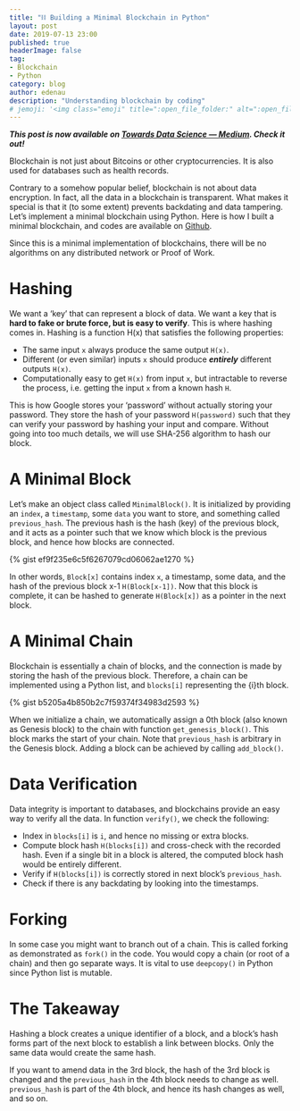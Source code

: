 ```yaml
---
title: "️⛓️ Building a Minimal Blockchain in Python"
layout: post
date: 2019-07-13 23:00
published: true
headerImage: false
tag:
- Blockchain
- Python
category: blog
author: edenau
description: "Understanding blockchain by coding"
# jemoji: '<img class="emoji" title=":open_file_folder:" alt=":open_file_folder:" src="https://assets.github.com/images/icons/emoji/unicode/1f5c2.png" height="20" width="20" align="absmiddle">'
---
```


***This post is now available on <a href="https://towardsdatascience.com/building-a-minimal-blockchain-in-python-4f2e9934101d" target="_blank">Towards Data Science — Medium</a>. Check it out!***

Blockchain is not just about Bitcoins or other cryptocurrencies. It is also used for databases such as health records.

Contrary to a somehow popular belief, blockchain is not about data encryption. In fact, all the data in a blockchain is transparent. What makes it special is that it (to some extent) prevents backdating and data tampering. Let’s implement a minimal blockchain using Python. Here is how I built a minimal blockchain, and codes are available on <a href="https://github.com/edenau/Minimal-Blockchain" target="_blank">Github</a>.

Since this is a minimal implementation of blockchains, there will be no algorithms on any distributed network or Proof of Work.

<div class="breaker"></div> <a id="1"></a>

# Hashing

We want a ‘key’ that can represent a block of data. We want a key that is <b>hard to fake or brute force, but is easy to verify</b>. This is where hashing comes in. Hashing is a function H(x) that satisfies the following properties:

- The same input `x` always produce the same output `H(x)`.
- Different (or even similar) inputs `x` should produce <b><i>entirely</i></b> different outputs `H(x)`.
- Computationally easy to get `H(x)` from input `x`, but intractable to reverse the process, i.e. getting the input `x` from a known hash `H`.

This is how Google stores your ‘password’ without actually storing your password. They store the hash of your password `H(password)` such that they can verify your password by hashing your input and compare. Without going into too much details, we will use SHA-256 algorithm to hash our block.

<div class="breaker"></div> <a id="2"></a>

# A Minimal Block

Let’s make an object class called `MinimalBlock()`. It is initialized by providing an `index`, a `timestamp`, some `data` you want to store, and something called `previous_hash`. The previous hash is the hash (key) of the previous block, and it acts as a pointer such that we know which block is the previous block, and hence how blocks are connected.

{% gist ef9f235e6c5f6267079cd06062ae1270 %}

In other words, `Block[x]` contains index `x`, a timestamp, some data, and the hash of the previous block x-1 `H(Block[x-1])`. Now that this block is complete, it can be hashed to generate `H(Block[x])` as a pointer in the next block.

<div class="breaker"></div> <a id="3"></a>

# A Minimal Chain

Blockchain is essentially a chain of blocks, and the connection is made by storing the hash of the previous block. Therefore, a chain can be implemented using a Python list, and `blocks[i]` representing the {i}th block.

{% gist b5205a4b850b2c7f59374f34983d2593 %}

When we initialize a chain, we automatically assign a 0th block (also known as Genesis block) to the chain with function `get_genesis_block()`. This block marks the start of your chain. Note that `previous_hash` is arbitrary in the Genesis block. Adding a block can be achieved by calling `add_block()`.

<div class="breaker"></div> <a id="4"></a>

# Data Verification

Data integrity is important to databases, and blockchains provide an easy way to verify all the data. In function `verify()`, we check the following:

- Index in `blocks[i]` is `i`, and hence no missing or extra blocks.
- Compute block hash `H(blocks[i])` and cross-check with the recorded hash. Even if a single bit in a block is altered, the computed block hash would be entirely different.
- Verify if `H(blocks[i])` is correctly stored in next block’s `previous_hash`.
- Check if there is any backdating by looking into the timestamps.

<div class="breaker"></div> <a id="5"></a>

# Forking

In some case you might want to branch out of a chain. This is called forking as demonstrated as `fork()` in the code. You would copy a chain (or root of a chain) and then go separate ways. It is vital to use `deepcopy()` in Python since Python list is mutable.

<div class="breaker"></div> <a id="6"></a>

# The Takeaway

Hashing a block creates a unique identifier of a block, and a block’s hash forms part of the next block to establish a link between blocks. Only the same data would create the same hash.

If you want to amend data in the 3rd block, the hash of the 3rd block is changed and the `previous_hash` in the 4th block needs to change as well. `previous_hash` is part of the 4th block, and hence its hash changes as well, and so on.

